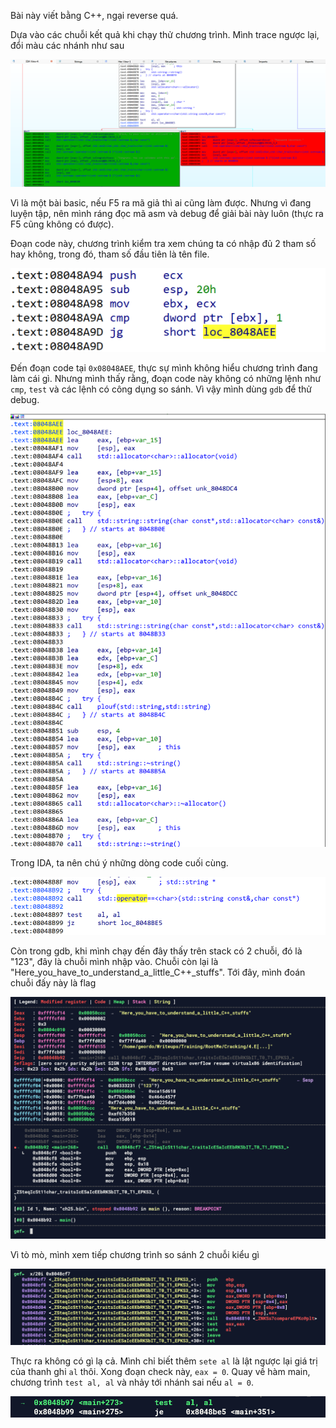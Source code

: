 Bài này viết bằng C++, ngại reverse quá. 

Dựa vào các chuỗi kết quả khi chạy thử chương trình. Mình trace ngược lại, đổi màu các nhánh như sau 

![Alt text](./images/image.png)

Vì là một bài basic, nếu F5 ra mã giả thì ai cũng làm được. Nhưng vì đang luyện tập, nên mình ráng đọc mã asm và debug để giải bài này luôn (thực ra F5 cũng không có được). 

Đoạn code này, chương trình kiểm tra xem chúng ta có nhập đủ 2 tham số hay không, trong đó, tham số đầu tiên là tên file. 

![Alt text](./images/image-1.png)

Đến đoạn code tại `0x08048AEE`, thực sự mình không hiểu chương trình đang làm cái gì. Nhưng mình thấy rằng, đoạn code này không có những lệnh như `cmp`, `test` và các lệnh có công dụng so sánh. Vì vậy mình dùng `gdb` để thử debug. 

![Alt text](./images/image-2.png)

Trong IDA, ta nên chú ý những dòng code cuối cùng. 

![Alt text](./images/image-3.png)

Còn trong gdb, khi mình chạy đến đây thấy trên stack có 2 chuỗi, đó là "123", đây là chuỗi mình nhập vào. Chuỗi còn lại là "Here_you_have_to_understand_a_little_C++_stuffs". Tới đây, mình đoán chuỗi đấy này là flag 

![Alt text](./images/image-4.png)

Vì tò mò, mình xem tiếp chương trình so sánh 2 chuỗi kiểu gì 

![Alt text](./images/image-5.png)

Thực ra không có gì lạ cả. Mình chỉ biết thêm `sete al` là lật ngược lại giá trị của thanh ghi `al` thôi. Xong đoạn check này, `eax = 0`. Quay về hàm main, chương trình `test al, al` và nhảy tới nhánh sai nếu `al = 0`. 

![Alt text](./images/image-6.png)

